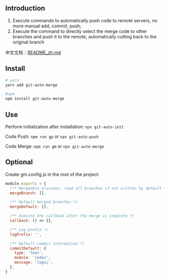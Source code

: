 ## Introduction
1. Execute commands to automatically push code to remote servers, no more manual add, commit, push; 
2. Execute the command to directly select the merge code to other branches and push it to the remote, automatically cutting back to the original branch

中文文档：[README_zh.md](./README_zh.md)

## Install
```bash
# yarn
yarn add git-auto-merge

#npm
npm install git-auto-merge
```

## Use
Perform initialization after installation: `npx git-auto-init`

Code Push: `npm run gp` or `npx git-auto-push`

Code Merge: `npm run gm` or `npx git-auto-merge`

## Optional
Create gm.config.js in the root of the project: 
```js
module.exports = {
  /** Mergeable branches, read all branches if not written by default */
  mergeBranch: [],

  /** Default merged branches */
  mergeDefault: [],

  /** Execute the callback after the merge is complete */
  callback: () => {},

  /** Log prefix */
  logPrefix: '',

  /** Default commit information */
  commitDefault: {
    type: 'feat',
    module: 'index',
    message: 'logic',
  },
}
```
